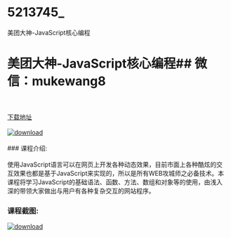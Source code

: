 # 5213745_
美团大神-JavaScript核心编程
# 美团大神-JavaScript核心编程## 微信：mukewang8
<br/></br>[下载地址](http://www.36tz.cn/article/5213745 "下载地址")
<br/></br>[![download](http://36tz.cn/muke_img/2020_06_1-43-300x219.png "下载地址")](http://www.36tz.cn/article/5213745 "下载地址")
<br/></br>### 课程介绍:<br/></br>使用JavaScript语言可以在网页上开发各种动态效果，目前市面上各种酷炫的交互效果也都是基于JavaScript来实现的，所以是所有WEB攻城师之必备技术。本课程将学习JavaScript的基础语法、函数、方法、数组和对象等的使用，由浅入深的带领大家做出与用户有各种复杂交互的网站程序。

### 课程截图:
[![download](http://36tz.cn/muke_img/2020_06_2-48.png "下载地址")](http://www.36tz.cn/article/5213745 "下载地址")
